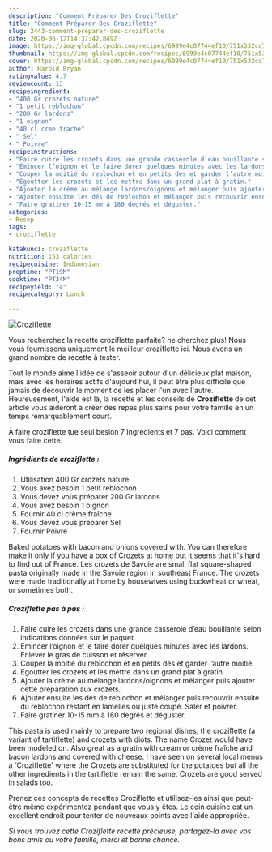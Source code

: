 ```yaml
---
description: "Comment Préparer Des Croziflette"
title: "Comment Préparer Des Croziflette"
slug: 2443-comment-preparer-des-croziflette
date: 2020-06-12T14:37:42.849Z
image: https://img-global.cpcdn.com/recipes/6999e4c07744ef10/751x532cq70/croziflette-photo-principale-de-la-recette.jpg
thumbnail: https://img-global.cpcdn.com/recipes/6999e4c07744ef10/751x532cq70/croziflette-photo-principale-de-la-recette.jpg
cover: https://img-global.cpcdn.com/recipes/6999e4c07744ef10/751x532cq70/croziflette-photo-principale-de-la-recette.jpg
author: Harold Bryan
ratingvalue: 4.7
reviewcount: 13
recipeingredient:
- "400 Gr crozets nature"
- "1 petit reblochon"
- "200 Gr lardons"
- "1 oignon"
- "40 cl crme frache"
- " Sel"
- " Poivre"
recipeinstructions:
- "Faire cuire les crozets dans une grande casserole d’eau bouillante selon indications données sur le paquet."
- "Émincer l’oignon et le faire dorer quelques minutes avec les lardons. Enlever le gras de cuisson et réserver."
- "Couper la moitié du reblochon et en petits dés et garder l’autre moitié."
- "Égoutter les crozets et les mettre dans un grand plat à gratin."
- "Ajouter la crème au mélange lardons/oignons et mélanger puis ajouter cette préparation aux crozets."
- "Ajouter ensuite les dés de reblochon et mélanger puis recouvrir ensuite du reblochon restant en lamelles ou juste coupé. Saler et poivrer."
- "Faire gratiner 10-15 mm à 180 degrés et déguster."
categories:
- Resep
tags:
- croziflette

katakunci: croziflette 
nutrition: 153 calories
recipecuisine: Indonesian
preptime: "PT19M"
cooktime: "PT34M"
recipeyield: "4"
recipecategory: Lunch

---
```



![Croziflette](https://img-global.cpcdn.com/recipes/6999e4c07744ef10/751x532cq70/croziflette-photo-principale-de-la-recette.jpg)

Vous recherchez la recette croziflette parfaite? ne cherchez plus! Nous vous fournissons uniquement le meilleur croziflette ici. Nous avons un grand nombre de recette à tester.

Tout le monde aime l'idée de s'asseoir autour d'un délicieux plat maison, mais avec les horaires actifs d'aujourd'hui, il peut être plus difficile que jamais de découvrir le moment de les placer l'un avec l'autre. Heureusement, l'aide est là, la recette et les conseils de <strong> Croziflette </strong> de cet article vous aideront à créer des repas plus sains pour votre famille en un temps remarquablement court.

<!--inarticleads1-->

À faire croziflette tue seul besion 7 Ingrédients et 7 pas. Voici comment vous faire cette.

##### Ingrédients de croziflette :

1. Utilisation 400 Gr crozets nature
1. Vous avez besoin 1 petit reblochon
1. Vous devez vous préparer 200 Gr lardons
1. Vous avez besoin 1 oignon
1. Fournir 40 cl crème fraîche
1. Vous devez vous préparer  Sel
1. Fournir  Poivre


Baked potatoes with bacon and onions covered with. You can therefore make it only if you have a box of Crozets at home but it seems that it&#39;s hard to find out of France. Les crozets de Savoie are small flat square-shaped pasta originally made in the Savoie region in southeast France. The crozets were made traditionally at home by housewives using buckwheat or wheat, or sometimes both. 

<!--inarticleads2-->

##### Croziflette pas à pas :

1. Faire cuire les crozets dans une grande casserole d’eau bouillante selon indications données sur le paquet.
1. Émincer l’oignon et le faire dorer quelques minutes avec les lardons. Enlever le gras de cuisson et réserver.
1. Couper la moitié du reblochon et en petits dés et garder l’autre moitié.
1. Égoutter les crozets et les mettre dans un grand plat à gratin.
1. Ajouter la crème au mélange lardons/oignons et mélanger puis ajouter cette préparation aux crozets.
1. Ajouter ensuite les dés de reblochon et mélanger puis recouvrir ensuite du reblochon restant en lamelles ou juste coupé. Saler et poivrer.
1. Faire gratiner 10-15 mm à 180 degrés et déguster.


This pasta is used mainly to prepare two regional dishes, the croziflette (a variant of tartiflette) and crozets with diots. The name Crozet would have been modeled on. Also great as a gratin with cream or crème fraîche and bacon lardons and covered with cheese. I have seen on several local menus a &#39;Croziflette&#39; where the Crozets are substituted for the potatoes but all the other ingredients in the tartiflette remain the same. Crozets are good served in salads too. 

<!--inarticleads1-->

<p>
Prenez ces concepts de recettes Croziflette et utilisez-les ainsi que peut-être même expérimentez pendant que vous y êtes. Le coin cuisine est un excellent endroit pour tenter de nouveaux points avec l'aide appropriée.
</p>

<p>
<i>Si vous trouvez cette Croziflette recette précieuse, partagez-la avec vos bons amis ou votre famille, merci et bonne chance.</i>
</p>
